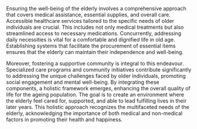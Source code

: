 Ensuring the well-being of the elderly involves a comprehensive approach that covers medical
assistance, essential supplies, and overall care. Accessible healthcare services tailored to the specific
needs of older individuals are crucial. This includes not only medical treatments but also streamlined
access to necessary medications. Concurrently, addressing daily necessities is vital for a comfortable
and dignified life in old age. Establishing systems that facilitate the procurement of essential items
ensures that the elderly can maintain their independence and well-being.

Moreover, fostering a supportive community is integral to this endeavour. Specialized care programs
and community initiatives contribute significantly to addressing the unique challenges faced by older
individuals, promoting social engagement and mental well-being. By integrating these components,
a holistic framework emerges, enhancing the overall quality of life for the ageing population. The
goal is to create an environment where the elderly feel cared for, supported, and able to lead fulfilling
lives in their later years. This holistic approach recognizes the multifaceted needs of the elderly,
acknowledging the importance of both medical and non-medical factors in promoting their
health and happiness.
